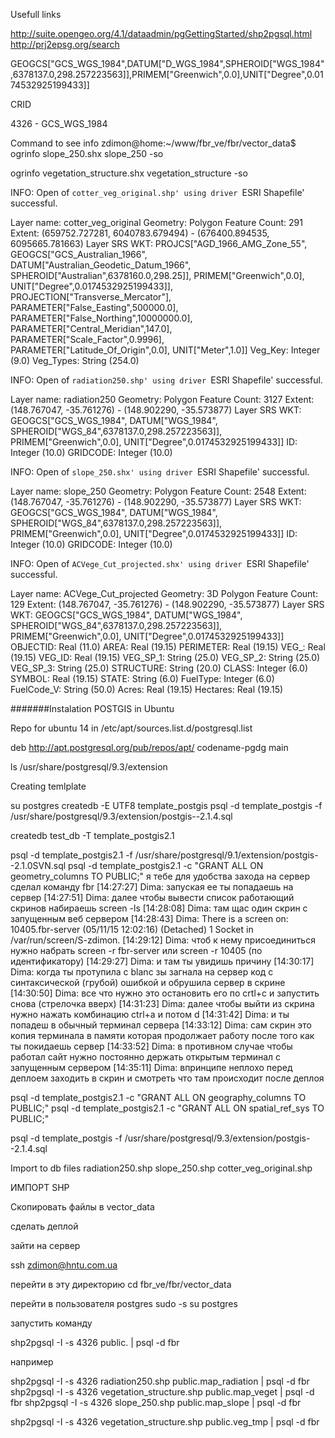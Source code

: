 
Usefull links

http://suite.opengeo.org/4.1/dataadmin/pgGettingStarted/shp2pgsql.html
http://prj2epsg.org/search


GEOGCS["GCS_WGS_1984",DATUM["D_WGS_1984",SPHEROID["WGS_1984",6378137.0,298.257223563]],PRIMEM["Greenwich",0.0],UNIT["Degree",0.0174532925199433]]

CRID

4326 - GCS_WGS_1984


Command to see info 
zdimon@home:~/www/fbr_ve/fbr/vector_data$ ogrinfo slope_250.shx slope_250 -so

ogrinfo vegetation_structure.shx vegetation_structure -so



INFO: Open of `cotter_veg_original.shp'
      using driver `ESRI Shapefile' successful.

Layer name: cotter_veg_original
Geometry: Polygon
Feature Count: 291
Extent: (659752.727281, 6040783.679494) - (676400.894535, 6095665.781663)
Layer SRS WKT:
PROJCS["AGD_1966_AMG_Zone_55",
    GEOGCS["GCS_Australian_1966",
        DATUM["Australian_Geodetic_Datum_1966",
            SPHEROID["Australian",6378160.0,298.25]],
        PRIMEM["Greenwich",0.0],
        UNIT["Degree",0.0174532925199433]],
    PROJECTION["Transverse_Mercator"],
    PARAMETER["False_Easting",500000.0],
    PARAMETER["False_Northing",10000000.0],
    PARAMETER["Central_Meridian",147.0],
    PARAMETER["Scale_Factor",0.9996],
    PARAMETER["Latitude_Of_Origin",0.0],
    UNIT["Meter",1.0]]
Veg_Key: Integer (9.0)
Veg_Types: String (254.0)



INFO: Open of `radiation250.shp'
      using driver `ESRI Shapefile' successful.

Layer name: radiation250
Geometry: Polygon
Feature Count: 3127
Extent: (148.767047, -35.761276) - (148.902290, -35.573877)
Layer SRS WKT:
GEOGCS["GCS_WGS_1984",
    DATUM["WGS_1984",
        SPHEROID["WGS_84",6378137.0,298.257223563]],
    PRIMEM["Greenwich",0.0],
    UNIT["Degree",0.0174532925199433]]
ID: Integer (10.0)
GRIDCODE: Integer (10.0)



INFO: Open of `slope_250.shx'
      using driver `ESRI Shapefile' successful.

Layer name: slope_250
Geometry: Polygon
Feature Count: 2548
Extent: (148.767047, -35.761276) - (148.902290, -35.573877)
Layer SRS WKT:
GEOGCS["GCS_WGS_1984",
    DATUM["WGS_1984",
        SPHEROID["WGS_84",6378137.0,298.257223563]],
    PRIMEM["Greenwich",0.0],
    UNIT["Degree",0.0174532925199433]]
ID: Integer (10.0)
GRIDCODE: Integer (10.0)




INFO: Open of `ACVege_Cut_projected.shx'
      using driver `ESRI Shapefile' successful.

Layer name: ACVege_Cut_projected
Geometry: 3D Polygon
Feature Count: 129
Extent: (148.767047, -35.761276) - (148.902290, -35.573877)
Layer SRS WKT:
GEOGCS["GCS_WGS_1984",
    DATUM["WGS_1984",
        SPHEROID["WGS_84",6378137.0,298.257223563]],
    PRIMEM["Greenwich",0.0],
    UNIT["Degree",0.0174532925199433]]
OBJECTID: Real (11.0)
AREA: Real (19.15)
PERIMETER: Real (19.15)
VEG_: Real (19.15)
VEG_ID: Real (19.15)
VEG_SP_1: String (25.0)
VEG_SP_2: String (25.0)
VEG_SP_3: String (25.0)
STRUCTURE: String (20.0)
CLASS: Integer (6.0)
SYMBOL: Real (19.15)
STATE: String (6.0)
FuelType: Integer (6.0)
FuelCode_V: String (50.0)
Acres: Real (19.15)
Hectares: Real (19.15)




#######Instalation POSTGIS in Ubuntu

Repo for ubuntu 14 in  /etc/apt/sources.list.d/postgresql.list

deb http://apt.postgresql.org/pub/repos/apt/ codename-pgdg main

ls /usr/share/postgresql/9.3/extension


Creating temlplate

su postgres
createdb -E UTF8 template_postgis
psql -d template_postgis -f /usr/share/postgresql/9.3/extension/postgis--2.1.4.sql

createdb test_db -T template_postgis2.1


psql -d template_postgis2.1 -f /usr/share/postgresql/9.1/extension/postgis--2.1.0SVN.sql
psql -d template_postgis2.1 -c "GRANT ALL ON geometry_columns TO PUBLIC;" я тебе для удобства захода на сервер сделал команду fbr
[14:27:27] Dima: запуская ее ты попадаешь на сервер
[14:27:51] Dima: далее чтобы вывести список работающий скринов набираешь screen -ls
[14:28:08] Dima: там щас один скрин с запущенным веб сервером
[14:28:43] Dima: There is a screen on:
	10405.fbr-server	(05/11/15 12:02:16)	(Detached)
1 Socket in /var/run/screen/S-zdimon.
[14:29:12] Dima: чтоб к нему присоединиться нужно набрать screen -r fbr-server или screen -r 10405 (по идентификатору)
[14:29:27] Dima: и там ты увидишь причину
[14:30:17] Dima: когда ты протупила с blanc зы загнала на сервер код с синтаксической (грубой) ошибкой и обрушила сервер в скрине
[14:30:50] Dima: все что нужно это остановить его по crtl+c и запустить снова (стрелочка вверх)
[14:31:23] Dima: далее чтобы выйти из скрина нужно нажать комбинацию ctrl+a и потом d
[14:31:42] Dima: и ты попадеш в обычный терминал сервера
[14:33:12] Dima: сам скрин это копия терминала в памяти которая продолжает работу после того как ты покидаешь сервер
[14:33:52] Dima: в противном случае чтобы работал сайт нужно постоянно держать открытым терминал с запущенным сервером
[14:35:11] Dima: впринципе неплохо перед деплоем заходить в скрин и смотреть что там происходит после деплоя

psql -d template_postgis2.1 -c "GRANT ALL ON geography_columns TO PUBLIC;"
psql -d template_postgis2.1 -c "GRANT ALL ON spatial_ref_sys TO PUBLIC;"

psql -d template_postgis -f /usr/share/postgresql/9.3/extension/postgis--2.1.4.sql




Import to db files
radiation250.shp
slope_250.shp
cotter_veg_original.shp


ИМПОРТ SHP

Скопировать файлы в vector_data

сделать деплой

зайти на сервер

ssh zdimon@hntu.com.ua

перейти в эту директорию cd fbr_ve/fbr/vector_data

перейти в пользователя postgres
sudo -s
su postgres

запустить команду

shp2pgsql -I -s 4326 <shape file>  public.<table name> | psql -d fbr

например

shp2pgsql -I -s 4326 radiation250.shp  public.map_radiation | psql -d fbr
shp2pgsql -I -s 4326 vegetation_structure.shp  public.map_veget | psql -d fbr
shp2pgsql -I -s 4326 slope_250.shp  public.map_slope | psql -d fbr





shp2pgsql -I -s 4326 vegetation_structure.shp  public.veg_tmp | psql -d fbr

















